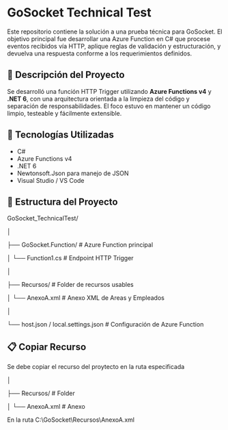 ﻿# GoSocket Technical Test

Este repositorio contiene la solución a una prueba técnica para GoSocket. El objetivo principal fue desarrollar una Azure Function en C# que procese eventos recibidos vía HTTP, aplique reglas de validación y estructuración, y devuelva una respuesta conforme a los requerimientos definidos.

## 🧠 Descripción del Proyecto

Se desarrolló una función HTTP Trigger utilizando **Azure Functions v4** y **.NET 6**, con una arquitectura orientada a la limpieza del código y separación de responsabilidades. El foco estuvo en mantener un código limpio, testeable y fácilmente extensible.

## 🚀 Tecnologías Utilizadas

- C#
- Azure Functions v4
- .NET 6
- Newtonsoft.Json para manejo de JSON
- Visual Studio / VS Code

## 📁 Estructura del Proyecto

GoSocket_TechnicalTest/

│

├── GoSocket.Function/ # Azure Function principal

│ └── Function1.cs # Endpoint HTTP Trigger

│

├── Recursos/ # Folder de recursos usables

│ └── AnexoA.xml # Anexo XML de Areas y Empleados

│

└── host.json / local.settings.json # Configuración de Azure Function


## 📋 Copiar Recurso

Se debe copiar el recurso del proytecto en la ruta especificada

│

├── Recursos/ # Folder

│ └── AnexoA.xml # Anexo


En la ruta C:\GoSocket\Recursos\AnexoA.xml